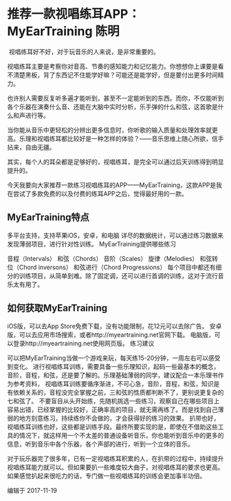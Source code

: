 # 推荐一款视唱练耳APP：MyEarTraining 陈明
​
视唱练耳好不好，对于玩音乐的人来说，是非常重要的。

视唱练耳主要是考察你对音高、节奏的感知能力和记忆能力。你想想你上课要是看不清楚黑板，背了东西记不住能学好嘛？可能还是能学好，但是要付出更多时间精力。

也许别人需要反复听多遍才能听到，甚至不一定能听到的东西。而你，不仅能听到各个乐器在演奏什么音、还能在大脑中实时分析，乐手弹的什么和弦，这首歌是什么和声进行等。

当你能从音乐中更轻松的分辨出更多信息时，你听歌的输入质量和处理效率就更高。乐理和视唱练耳都比较好是一种怎样的体验？——音乐思维上随心所欲，信手拈来，自由无疆。

其实，每个人的耳朵都是足够好的，视唱练耳，是完全可以通过后天训练得到明显提升的。

今天我要向大家推荐一款练习视唱练耳的APP——MyEarTraining，这款APP是我在尝试了多款免费的以及付费的练耳APP之后，觉得最好用的一款。

## MyEarTraining特点

多平台支持，支持苹果iOS，安卓，和电脑
详尽的数据统计，可以通过练习数据来发现薄弱项目，进行针对性训练。
MyEarTraining提供哪些练习

音程（Intervals）
和弦（Chords）
音阶（Scales）
旋律（Melodies）
和弦转位（Chord inversons）
和弦进行（Chord Progressions）
每个项目中都还有细分的训练项目，从简单到难。除了固定调，还可以进行首调的训练，这对于流行音乐太有用了。

## 如何获取MyEarTraining

iOS版，可以去App Store免费下载，没有功能限制，花12元可以去除广告。
安卓版，可以去应用市场搜索，或者http://myeartraining.net官网下载。
电脑版，可以登录http://myeartraining.net使用网页版。
练习建议

可以把MyEarTraining当做一个游戏来玩，每天练15-20分钟，一周左右可以感受到变化。
进行视唱练耳训练，需要具备一些乐理知识，起码一些最基本的概念，音阶，音程，和弦，还是要了解的。乐理基础薄弱的同学，建议配合一本乐理书作为参考资料，
视唱练耳训练要循序渐进，不可心急，音阶，音程，和弦，知识是有依赖关系的，音程没完全掌握之前，三和弦的性质都判断不了，更别说更复杂的七和弦了。
不要盲目从头开始练，先随机挑选一些练习，观察自己在哪些项目上容易出错，已经掌握的比较好，正确率高的项目，就无需再练了。而是找到自己薄弱的地方刻意练习，持续练你不会做的，才会获得好的练习的效果。
扒带也好，视唱练耳训练也好，这些都是训练手段。最终所要实现的是，即使在不借助这些工具的情况下，就这样用一个不太差的普通设备听音乐，你也能听到音乐中的更多的信息，听到音乐中各个乐器，各个声部的进行，听到一个立体的音乐。

对于玩乐器完了很多年，已有一定视唱练耳积累的人，在扒带的过程中，持续提升视唱练耳能力就可以。但如果要扒一些难度较大曲子，对视唱练耳的要求也更高。如果感觉扒起来很吃力的话，专门做一些视唱练耳的训练会更加事半功倍。

编辑于 2017-11-19